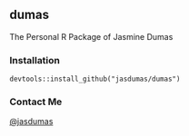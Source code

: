## dumas

The Personal R Package of Jasmine Dumas

### Installation

`devtools::install_github("jasdumas/dumas")`

### Contact Me

[@jasdumas](https://twitter.com/jasdumas)

